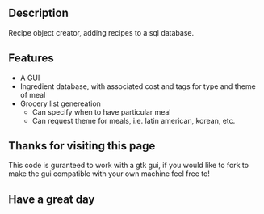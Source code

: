 ## Description

Recipe object creator, adding recipes to a sql database. 

## Features

* A GUI
* Ingredient database, with associated cost and tags for type and theme of meal
* Grocery list genereation
    * Can specify when to have particular meal
    * Can request theme for meals, i.e. latin american, korean, etc.

## Thanks for visiting this page

This code is guranteed to work with a gtk gui, if you would like to fork to make the gui compatible with your own machine feel free to!

## Have a great day
